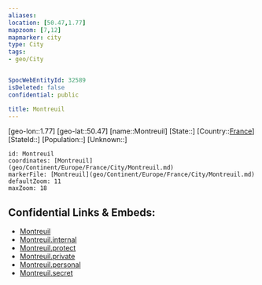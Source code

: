 ```yaml
---
aliases: 
location: [50.47,1.77]
mapzoom: [7,12] 
mapmarker: city 
type: City
tags:
- geo/City


SpocWebEntityId: 32589
isDeleted: false
confidential: public

title: Montreuil
---
```

[geo-lon::1.77]
[geo-lat::50.47]
[name::Montreuil]
[State::]
[Country::[France](geo/Continent/Europe/France.md)]
[StateId::]
[Population::]
[Unknown::]


```leaflet
id: Montreuil
coordinates: [Montreuil](geo/Continent/Europe/France/City/Montreuil.md)
markerFile: [Montreuil](geo/Continent/Europe/France/City/Montreuil.md)
defaultZoom: 11 
maxZoom: 18
```


## Confidential Links & Embeds: 
- [Montreuil](../../../../../../_public/geo/Continent/Europe/France/City/Montreuil.md) 
- [Montreuil.internal](../../../../../../_internal/geo/Continent/Europe/France/City/Montreuil.internal.md) 
- [Montreuil.protect](../../../../../../_protect/geo/Continent/Europe/France/City/Montreuil.protect.md) 
- [Montreuil.private](../../../../../../_private/geo/Continent/Europe/France/City/Montreuil.private.md) 
- [Montreuil.personal](../../../../../../_personal/geo/Continent/Europe/France/City/Montreuil.personal.md) 
- [Montreuil.secret](../../../../../../_secret/geo/Continent/Europe/France/City/Montreuil.secret.md) 
